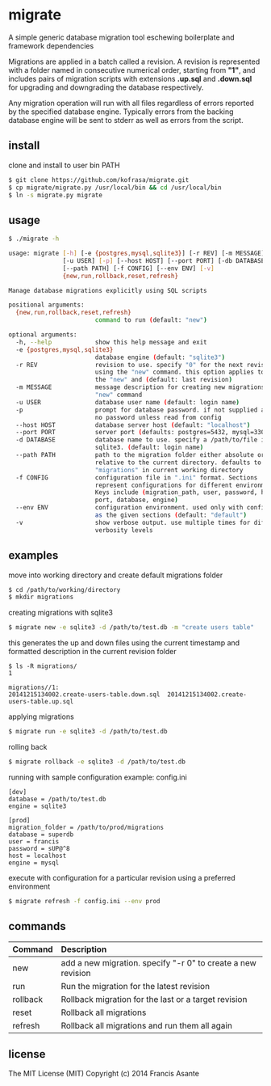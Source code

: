 # migrate

A simple generic database migration tool eschewing boilerplate and framework dependencies

Migrations are applied in a batch called a revision. A revision is represented with a folder named 
in consecutive numerical order, starting from **"1"**, and includes pairs of migration scripts
with extensions **.up.sql** and **.down.sql** for upgrading and downgrading the database respectively. 

Any migration operation will run with all files regardless of errors reported by the specified database engine.
Typically errors from the backing database engine will be sent to stderr as well as errors from the script.

## install
clone and install to user bin PATH
```sh
$ git clone https://github.com/kofrasa/migrate.git
$ cp migrate/migrate.py /usr/local/bin && cd /usr/local/bin
$ ln -s migrate.py migrate
```

## usage
```sh
$ ./migrate -h

usage: migrate [-h] [-e {postgres,mysql,sqlite3}] [-r REV] [-m MESSAGE]
               [-u USER] [-p] [--host HOST] [--port PORT] [-db DATABASE]
               [--path PATH] [-f CONFIG] [--env ENV] [-v]
               {new,run,rollback,reset,refresh}

Manage database migrations explicitly using SQL scripts

positional arguments:
  {new,run,rollback,reset,refresh}
                        command to run (default: "new")

optional arguments:
  -h, --help            show this help message and exit
  -e {postgres,mysql,sqlite3}
                        database engine (default: "sqlite3")
  -r REV                revision to use. specify "0" for the next revision if
                        using the "new" command. this option applies to only
                        the "new" and (default: last revision)
  -m MESSAGE            message description for creating new migrations with
                        "new" command
  -u USER               database user name (default: login name)
  -p                    prompt for database password. if not supplied assumes
                        no password unless read from config
  --host HOST           database server host (default: "localhost")
  --port PORT           server port (defaults: postgres=5432, mysql=3306)
  -d DATABASE           database name to use. specify a /path/to/file if using
                        sqlite3. (default: login name)
  --path PATH           path to the migration folder either absolute or
                        relative to the current directory. defaults to
                        "migrations" in current working directory
  -f CONFIG             configuration file in ".ini" format. Sections
                        represent configurations for different environments.
                        Keys include (migration_path, user, password, host,
                        port, database, engine)
  --env ENV             configuration environment. used only with config file
                        as the given sections (default: "default")
  -v                    show verbose output. use multiple times for different
                        verbosity levels
```

## examples
move into working directory and create default migrations folder
```sh
$ cd /path/to/working/directory
$ mkdir migrations
```

creating migrations with sqlite3
```sh
$ migrate new -e sqlite3 -d /path/to/test.db -m "create users table"
```

this generates the up and down files using the current timestamp and formatted description in the current revision folder
```
$ ls -R migrations/
1

migrations//1:
20141215134002.create-users-table.down.sql	20141215134002.create-users-table.up.sql
```

applying migrations
```sh
$ migrate run -e sqlite3 -d /path/to/test.db
```

rolling back
```sh
$ migrate rollback -e sqlite3 -d /path/to/test.db
```

running with sample configuration example: config.ini
```
[dev]
database = /path/to/test.db
engine = sqlite3

[prod]
migration_folder = /path/to/prod/migrations
database = superdb
user = francis
password = sUP@^8
host = localhost
engine = mysql
```

execute with configuration for a particular revision using a preferred environment
```sh
$ migrate refresh -f config.ini --env prod
```

## commands
| Command  | Description  |
| :--------| :----------- |
| new      | add a new migration. specify "-r 0" to create a new revision |
| run      | Run the migration for the latest revision  |
| rollback | Rollback migration for the last or a target revision |
| reset    | Rollback all migrations |
| refresh  | Rollback all migrations and run them all again |


## license
The MIT License (MIT) Copyright (c) 2014 Francis Asante

